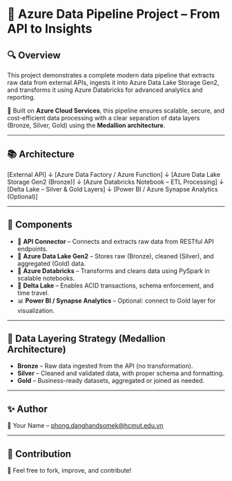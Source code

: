 # 🚀 Azure Data Pipeline Project – From API to Insights

## 🔍 Overview

This project demonstrates a complete modern data pipeline that extracts raw data from external APIs, ingests it into Azure Data Lake Storage Gen2, and transforms it using Azure Databricks for advanced analytics and reporting.

🔗 Built on **Azure Cloud Services**, this pipeline ensures scalable, secure, and cost-efficient data processing with a clear separation of data layers (Bronze, Silver, Gold) using the **Medallion architecture**.

---

## 📚 Architecture

[External API]
↓
[Azure Data Factory / Azure Function]
↓
[Azure Data Lake Storage Gen2 (Bronze)]
↓
[Azure Databricks Notebook – ETL Processing]
↓
[Delta Lake – Silver & Gold Layers]
↓
[Power BI / Azure Synapse Analytics (Optional)]


---

## 🧱 Components

- 🔗 **API Connector** – Connects and extracts raw data from RESTful API endpoints.
- 💾 **Azure Data Lake Gen2** – Stores raw (Bronze), cleaned (Silver), and aggregated (Gold) data.
- 🧠 **Azure Databricks** – Transforms and cleans data using PySpark in scalable notebooks.
- 💼 **Delta Lake** – Enables ACID transactions, schema enforcement, and time travel.
- 📊 **Power BI / Synapse Analytics** – Optional: connect to Gold layer for visualization.

---

## 📐 Data Layering Strategy (Medallion Architecture)

- **Bronze** – Raw data ingested from the API (no transformation).
- **Silver** – Cleaned and validated data, with proper schema and formatting.
- **Gold** – Business-ready datasets, aggregated or joined as needed.

---

## ✨ Author

📸 Your Name – <phong.danghandsomek@hcmut.edu.vn>

---

## 🤝 Contribution

💬 Feel free to fork, improve, and contribute!
